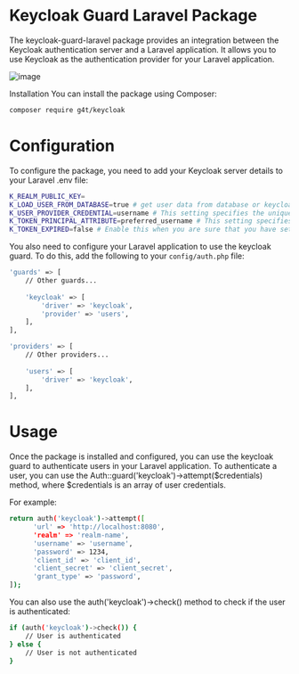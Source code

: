# Keycloak Guard Laravel Package
The keycloak-guard-laravel package provides an integration between the Keycloak authentication server and a Laravel application. It allows you to use Keycloak as the authentication provider for your Laravel application.

![image](https://images.g2crowd.com/uploads/product/image/social_landscape/social_landscape_048daf32d4748a4dcd8a38617af4ff85/keycloak.png)


Installation
You can install the package using Composer:


```sh
composer require g4t/keycloak
```

# Configuration
To configure the package, you need to add your Keycloak server details to your Laravel .env file:
```sh
K_REALM_PUBLIC_KEY=
K_LOAD_USER_FROM_DATABASE=true # get user data from database or keycloak
K_USER_PROVIDER_CREDENTIAL=username # This setting specifies the unique column name in your user provider table that will be used to retrieve the user's credentials for authentication.
K_TOKEN_PRINCIPAL_ATTRIBUTE=preferred_username # This setting specifies the key name for the attribute in the Keycloak token that will be used to check against the unique column specified in K_USER_PROVIDER_CREDENTIAL. The attribute should contain the user's unique identifier, such as a username or email address.
K_TOKEN_EXPIRED=false # Enable this when you are sure that you have set the Keycloak server time correctly.
```

You also need to configure your Laravel application to use the keycloak guard. To do this, add the following to your `config/auth.php` file:

```sh
'guards' => [
    // Other guards...
    
    'keycloak' => [
        'driver' => 'keycloak',
        'provider' => 'users',
    ],
],

'providers' => [
    // Other providers...
    
    'users' => [
        'driver' => 'keycloak',
    ],
],
```

# Usage
Once the package is installed and configured, you can use the keycloak guard to authenticate users in your Laravel application. To authenticate a user, you can use the Auth::guard('keycloak')->attempt($credentials) method, where $credentials is an array of user credentials.

For example:
```sh
return auth('keycloak')->attempt([
      'url' => 'http://localhost:8080',
      'realm' => 'realm-name',
      'username' => 'username',
      'password' => 1234,
      'client_id' => 'client_id',
      'client_secret' => 'client_secret',
      'grant_type' => 'password',
]);
```

You can also use the auth('keycloak')->check() method to check if the user is authenticated:
```sh
if (auth('keycloak')->check()) {
    // User is authenticated
} else {
    // User is not authenticated
}
```
